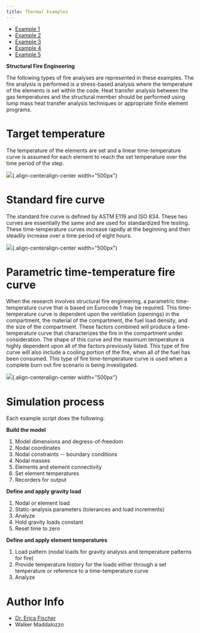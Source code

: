 ```yaml
---
title: Thermal Examples
---
```




- [Example 1](thermalExamples/thermalexample1)
- [Example 2](thermalExamples/thermalexample2)
- [Example 3](thermalExamples/thermalexample3)
- [Example 4](thermalExamples/thermalexample4)
- [Example 5](thermalExamples/thermalexample5)


**Structural Fire Engineering**

The following types of fire analyses are represented in these examples.
The fire analysis is performed is a stress-based analysis where the
temperature of the elements is set within the code. Heat transfer
analysis between the gas temperatures and the structural member should
be performed using lump mass heat transfer analysis techniques or
appropriate finite element programs.

# Target temperature

The temperature of the elements are set and a linear time-temperature
curve is assumed for each element to reach the set temperature over the
time period of the step.

![](figures/WelcomePage_fig1.png){.align-centeralign-center width="500px"}

# Standard fire curve

The standard fire curve is defined by ASTM E119 and ISO 834. These two
curves are essentially the same and are used for standardized fire
testing. These time-temperature curves increase rapidly at the beginning
and then steadily increase over a time period of eight hours.

![](figures/WelcomePage_fig2.png){.align-centeralign-center width="500px"}

# Parametric time-temperature fire curve

When the research involves structural fire engineering, a parametric
time-temperature curve that is based on Eurocode 1 may be required. This
time-temperature curve is dependent upon the ventilation (openings) in
the compartment, the material of the compartment, the fuel load density,
and the size of the compartment. These factors combined will produce a
time-temperature curve that characterizes the fire in the compartment
under consideration. The shape of this curve and the maximum temperature
is highly dependent upon all of the factors previously listed. This type
of fire curve will also include a cooling portion of the fire, when all
of the fuel has been consumed. This type of fire time-temperature curve
is used when a complete burn out fire scenario is being investigated.

![](figures/WelcomePage_fig3.png){.align-centeralign-center width="500px"}

# Simulation process

Each example script does the following:

**Build the model**

1.  Model dimensions and degress-of-freedom
2.  Nodal coordinates
3.  Nodal constraints -- boundary conditions
4.  Nodal masses
5.  Elements and element connectivity
6.  Set element temperatures
7.  Recorders for output

**Define and apply gravity load**

1.  Nodal or element load
2.  Static-analysis parameters (tolerances and load increments)
3.  Analyze
4.  Hold gravity loads constant
5.  Reset time to zero

**Define and apply element temperatures**

1.  Load pattern (nodal loads for gravity analysis and temperature
    patterns for fire)
2.  Provide temperature history for the loads either through a set
    temperature or reference to a time-temperature curve
3.  Analyze

# Author Info

-   [Dr. Erica Fischer](https://www.ericafischer.org/)
-   Walker Maddalozzo

